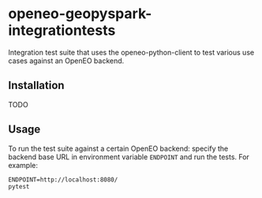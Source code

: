 

# openeo-geopyspark-integrationtests

Integration test suite that uses the openeo-python-client
to test various use cases against an OpenEO backend.

## Installation

TODO

## Usage

To run the test suite against a certain OpenEO backend:
specify the backend base URL in environment variable `ENDPOINT`
and run the tests. 
For example:

    ENDPOINT=http://localhost:8080/
    pytest

